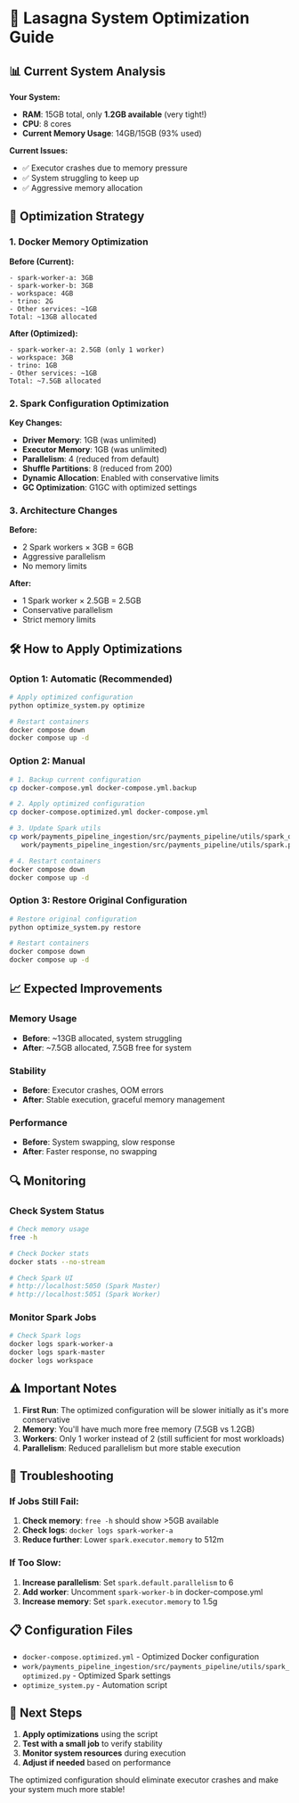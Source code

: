 # 🚀 Lasagna System Optimization Guide

## 📊 Current System Analysis

**Your System:**
- **RAM**: 15GB total, only **1.2GB available** (very tight!)
- **CPU**: 8 cores
- **Current Memory Usage**: 14GB/15GB (93% used)

**Current Issues:**
- ✅ Executor crashes due to memory pressure
- ✅ System struggling to keep up
- ✅ Aggressive memory allocation

## 🔧 Optimization Strategy

### 1. **Docker Memory Optimization**

**Before (Current):**
```
- spark-worker-a: 3GB
- spark-worker-b: 3GB  
- workspace: 4GB
- trino: 2G
- Other services: ~1GB
Total: ~13GB allocated
```

**After (Optimized):**
```
- spark-worker-a: 2.5GB (only 1 worker)
- workspace: 3GB
- trino: 1GB
- Other services: ~1GB
Total: ~7.5GB allocated
```

### 2. **Spark Configuration Optimization**

**Key Changes:**
- **Driver Memory**: 1GB (was unlimited)
- **Executor Memory**: 1GB (was unlimited)
- **Parallelism**: 4 (reduced from default)
- **Shuffle Partitions**: 8 (reduced from 200)
- **Dynamic Allocation**: Enabled with conservative limits
- **GC Optimization**: G1GC with optimized settings

### 3. **Architecture Changes**

**Before:**
- 2 Spark workers × 3GB = 6GB
- Aggressive parallelism
- No memory limits

**After:**
- 1 Spark worker × 2.5GB = 2.5GB
- Conservative parallelism
- Strict memory limits

## 🛠️ How to Apply Optimizations

### Option 1: Automatic (Recommended)

```bash
# Apply optimized configuration
python optimize_system.py optimize

# Restart containers
docker compose down
docker compose up -d
```

### Option 2: Manual

```bash
# 1. Backup current configuration
cp docker-compose.yml docker-compose.yml.backup

# 2. Apply optimized configuration
cp docker-compose.optimized.yml docker-compose.yml

# 3. Update Spark utils
cp work/payments_pipeline_ingestion/src/payments_pipeline/utils/spark_optimized.py \
   work/payments_pipeline_ingestion/src/payments_pipeline/utils/spark.py

# 4. Restart containers
docker compose down
docker compose up -d
```

### Option 3: Restore Original Configuration

```bash
# Restore original configuration
python optimize_system.py restore

# Restart containers
docker compose down
docker compose up -d
```

## 📈 Expected Improvements

### Memory Usage
- **Before**: ~13GB allocated, system struggling
- **After**: ~7.5GB allocated, 7.5GB free for system

### Stability
- **Before**: Executor crashes, OOM errors
- **After**: Stable execution, graceful memory management

### Performance
- **Before**: System swapping, slow response
- **After**: Faster response, no swapping

## 🔍 Monitoring

### Check System Status
```bash
# Check memory usage
free -h

# Check Docker stats
docker stats --no-stream

# Check Spark UI
# http://localhost:5050 (Spark Master)
# http://localhost:5051 (Spark Worker)
```

### Monitor Spark Jobs
```bash
# Check Spark logs
docker logs spark-worker-a
docker logs spark-master
docker logs workspace
```

## ⚠️ Important Notes

1. **First Run**: The optimized configuration will be slower initially as it's more conservative
2. **Memory**: You'll have much more free memory (7.5GB vs 1.2GB)
3. **Workers**: Only 1 worker instead of 2 (still sufficient for most workloads)
4. **Parallelism**: Reduced parallelism but more stable execution

## 🚨 Troubleshooting

### If Jobs Still Fail:
1. **Check memory**: `free -h` should show >5GB available
2. **Check logs**: `docker logs spark-worker-a`
3. **Reduce further**: Lower `spark.executor.memory` to 512m

### If Too Slow:
1. **Increase parallelism**: Set `spark.default.parallelism` to 6
2. **Add worker**: Uncomment `spark-worker-b` in docker-compose.yml
3. **Increase memory**: Set `spark.executor.memory` to 1.5g

## 📋 Configuration Files

- `docker-compose.optimized.yml` - Optimized Docker configuration
- `work/payments_pipeline_ingestion/src/payments_pipeline/utils/spark_optimized.py` - Optimized Spark settings
- `optimize_system.py` - Automation script

## 🎯 Next Steps

1. **Apply optimizations** using the script
2. **Test with a small job** to verify stability
3. **Monitor system resources** during execution
4. **Adjust if needed** based on performance

The optimized configuration should eliminate executor crashes and make your system much more stable!

